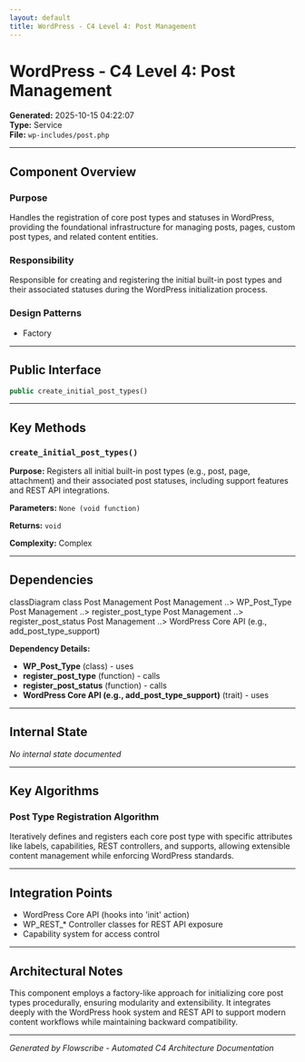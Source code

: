 ```yaml
---
layout: default
title: WordPress - C4 Level 4: Post Management
---
```


# WordPress - C4 Level 4: Post Management

**Generated:** 2025-10-15 04:22:07  
**Type:** Service  
**File:** `wp-includes/post.php`

---

## Component Overview

### Purpose
Handles the registration of core post types and statuses in WordPress, providing the foundational infrastructure for managing posts, pages, custom post types, and related content entities.

### Responsibility
Responsible for creating and registering the initial built-in post types and their associated statuses during the WordPress initialization process.

### Design Patterns
- Factory

---

## Public Interface

```php
public create_initial_post_types()
```

---

## Key Methods

### `create_initial_post_types()`

**Purpose:** Registers all initial built-in post types (e.g., post, page, attachment) and their associated post statuses, including support features and REST API integrations.

**Parameters:** `None (void function)`

**Returns:** `void`

**Complexity:** Complex

---

## Dependencies

<div class="mermaid">
classDiagram
    class Post Management
    Post Management ..> WP_Post_Type
    Post Management ..> register_post_type
    Post Management ..> register_post_status
    Post Management ..> WordPress Core API (e.g., add_post_type_support)
</div>

**Dependency Details:**

- **WP_Post_Type** (class) - uses
- **register_post_type** (function) - calls
- **register_post_status** (function) - calls
- **WordPress Core API (e.g., add_post_type_support)** (trait) - uses

---

## Internal State

*No internal state documented*

---

## Key Algorithms

### Post Type Registration Algorithm

Iteratively defines and registers each core post type with specific attributes like labels, capabilities, REST controllers, and supports, allowing extensible content management while enforcing WordPress standards.


---

## Integration Points

- WordPress Core API (hooks into 'init' action)
- WP_REST_* Controller classes for REST API exposure
- Capability system for access control

---

## Architectural Notes

This component employs a factory-like approach for initializing core post types procedurally, ensuring modularity and extensibility. It integrates deeply with the WordPress hook system and REST API to support modern content workflows while maintaining backward compatibility.

---

*Generated by Flowscribe - Automated C4 Architecture Documentation*
